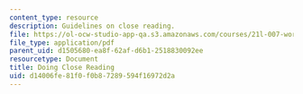 ```yaml
---
content_type: resource
description: Guidelines on close reading.
file: https://ol-ocw-studio-app-qa.s3.amazonaws.com/courses/21l-007-world-literatures-travel-writing-fall-2008/d14006fe81f0f0b87289594f16972d2a_guide_to_clo_rea.pdf
file_type: application/pdf
parent_uid: d1505680-ea8f-62af-d6b1-2518830092ee
resourcetype: Document
title: Doing Close Reading
uid: d14006fe-81f0-f0b8-7289-594f16972d2a
---
```


